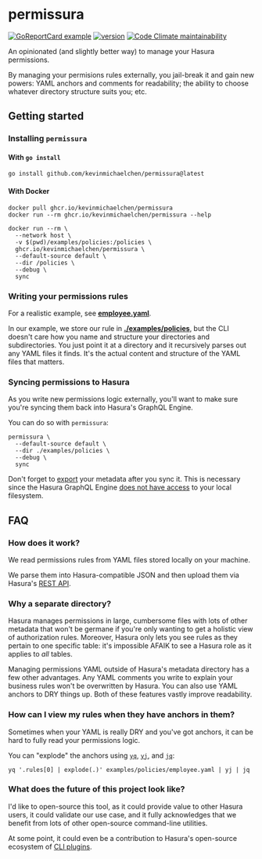 # permissura

[![GoReportCard example](https://goreportcard.com/badge/github.com/kevinmichaelchen/permissura)](https://goreportcard.com/report/github.com/kevinmichaelchen/permissura)
[![version](https://img.shields.io/github/v/release/kevinmichaelchen/permissura?include_prereleases&label=latest&logo=ferrari)](https://github.com/kevinmichaelchen/permissura/releases/latest)
[![Code Climate maintainability](https://img.shields.io/codeclimate/maintainability/kevinmichaelchen/permissura)](https://codeclimate.com/github/kevinmichaelchen/permissura)

An opinionated (and slightly better way) to manage your Hasura permissions.

By managing your permisions rules externally, you jail-break it and gain new
powers: YAML anchors and comments for readability; the ability to choose
whatever directory structure suits you; etc.

## Getting started

### Installing `permissura`

#### With `go install`

```shell
go install github.com/kevinmichaelchen/permissura@latest
```

#### With Docker

```shell
docker pull ghcr.io/kevinmichaelchen/permissura
docker run --rm ghcr.io/kevinmichaelchen/permissura --help

docker run --rm \
  --network host \
  -v $(pwd)/examples/policies:/policies \
  ghcr.io/kevinmichaelchen/permissura \
  --default-source default \
  --dir /policies \
  --debug \
  sync
```

### Writing your permissions rules

For a realistic example, see [**employee.yaml**][employee-rule].

In our example, we store our rule in [**./examples/policies**][policies], but
the CLI doesn't care how you name and structure your directories and
subdirectories. You just point it at a directory and it recursively parses out
any YAML files it finds. It's the actual content and structure of the YAML files
that matters.

[policies]: ./examples/policies
[employee-rule]: ./examples/policies/employee.yaml

### Syncing permissions to Hasura

As you write new permissions logic externally, you'll want to make sure you're
syncing them back into Hasura's GraphQL Engine.

You can do so with `permissura`:

```shell
permissura \
  --default-source default \
  --dir ./examples/policies \
  --debug \
  sync
```

Don't forget to [export][export] your metadata after you sync it. This is
necessary since the Hasura GraphQL Engine [does not have
access][gh-issue-md-fs-access] to your local filesystem.

[gh-issue-md-fs-access]: https://github.com/hasura/graphql-engine/issues/8272
[export]:
  https://hasura.io/docs/latest/hasura-cli/commands/hasura_metadata_export/

## FAQ

### How does it work?

We read permissions rules from YAML files stored locally on your machine.

We parse them into Hasura-compatible JSON and then upload them via Hasura's
[REST API][hasura-permissions-api].

### Why a separate directory?

Hasura manages permissions in large, cumbersome files with lots of other
metadata that won't be germane if you're only wanting to get a holistic view of
authorization rules. Moreover, Hasura only lets you see rules as they pertain to
one specific table: it's impossible AFAIK to see a Hasura role as it applies to
_all_ tables.

Managing permissions YAML outside of Hasura's metadata directory has a few other
advantages. Any YAML comments you write to explain your business rules won't be
overwritten by Hasura. You can also use YAML anchors to DRY things up. Both of
these features vastly improve readability.

### How can I view my rules when they have anchors in them?

Sometimes when your YAML is really DRY and you've got anchors, it can be hard to
fully read your permissions logic.

You can "explode" the anchors using [`yq`][yq], [`yj`][yj], and [`jq`][jq]:

```shell
yq '.rules[0] | explode(.)' examples/policies/employee.yaml | yj | jq
```

### What does the future of this project look like?

I'd like to open-source this tool, as it could provide value to other Hasura
users, it could validate our use case, and it fully acknowledges that we benefit
from lots of other open-source command-line utilities.

At some point, it could even be a contribution to Hasura's open-source ecosystem
of [CLI plugins][hasura-plugins].

[hasura-permissions-api]:
  https://hasura.io/docs/latest/api-reference/metadata-api/permission
[hasura-plugins]:
  https://hasura.io/docs/latest/hasura-cli/commands/hasura_plugins/
[yj]: https://github.com/sclevine/yj
[yq]: https://github.com/mikefarah/yq
[jq]: https://github.com/jqlang/jq
